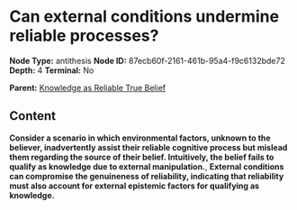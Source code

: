 # Can external conditions undermine reliable processes?

**Node Type:** antithesis
**Node ID:** 87ecb60f-2161-461b-95a4-f9c6132bde72
**Depth:** 4
**Terminal:** No

**Parent:** [Knowledge as Reliable True Belief](knowledge-as-reliable-true-belief-synthesis-6225a5a8-c646-4c0d-ac58-7d6eb5f62963.md)

## Content

**Consider a scenario in which environmental factors, unknown to the believer, inadvertently assist their reliable cognitive process but mislead them regarding the source of their belief. Intuitively, the belief fails to qualify as knowledge due to external manipulation.**, **External conditions can compromise the genuineness of reliability, indicating that reliability must also account for external epistemic factors for qualifying as knowledge.**
